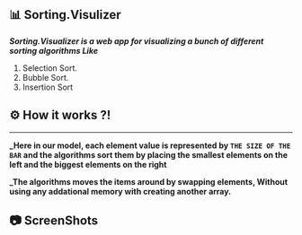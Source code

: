 ## 📊 Sorting.Visulizer

**_Sorting.Visualizer is a web app for visualizing a bunch of different sorting algorithms Like_**
1. Selection Sort.
2. Bubble Sort.
3. Insertion Sort

## ⚙ How it works ?!
-------------------
**_Here in our model, each element value is represented by ```THE SIZE OF THE BAR``` and the algorithms sort them by placing the smallest elements on the left and the biggest elements on the right**

**_The algorithms moves the items around by swapping elements, Without using any addational memory with creating another array.**

## 📷 ScreenShots 

